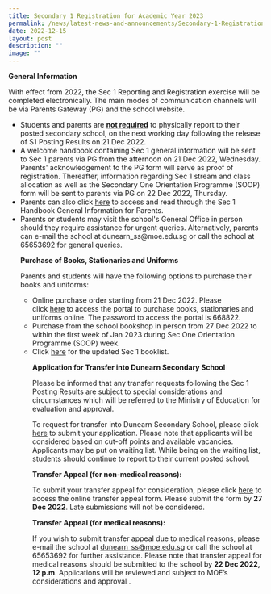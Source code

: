 ```yaml
---
title: Secondary 1 Registration for Academic Year 2023
permalink: /news/latest-news-and-announcements/Secondary-1-Registration-for-Academic-Year-2023/
date: 2022-12-15
layout: post
description: ""
image: ""
---
```

<p><strong>General Information</strong></p>

<p>With effect from 2022, the Sec 1 Reporting and Registration exercise will be completed electronically. The main modes of communication channels will be via Parents Gateway (PG) and the school website.

<ul>
<li>Students and parents are&nbsp;<strong><u>not required</u></strong>&nbsp;to physically report to their posted secondary school, on the next working day following the release of S1 Posting Results on 21 Dec 2022.  
	
<li>A welcome handbook containing Sec 1 general information will be sent to Sec 1 parents via PG from the afternoon on 21 Dec 2022, Wednesday.  Parents' acknowledgement to the PG form will serve as proof of registration. Thereafter, information regarding Sec 1 stream and class allocation as well as the Secondary One Orientation Programme (SOOP) form will be sent to parents via PG on 22 Dec 2022, Thursday.</li>
	
<li>Parents can also click <a href="https://drive.google.com/file/d/17iLL7-N3eQfGTj-_vj2fS6Crzsn4RXpp/view">here</a> to access and read through the Sec 1 Handbook General Information for Parents.
	
<li>Parents or students may visit the school's General Office in person should they require assistance for urgent queries. Alternatively, parents can e-mail the school at dunearn_ss@moe.edu.sg or call the school at 65653692 for general queries. 
<br>
<p><strong>Purchase of Books, Stationaries and Uniforms</strong></p>
<p>Parents and students will have the following options to purchase their books and uniforms:
<ul>
<li>Online purchase order starting from 21 Dec 2022. Please click&nbsp;<a href="https://dyeducation.net/">here</a>&nbsp;to access the portal to purchase books, stationaries and uniforms online. The password to access the portal is 668822.&nbsp;</li>

<li>Purchase from the school bookshop in person from 27 Dec 2022 to within the first week of Jan 2023 during Sec One Orientation Programme (SOOP) week. </li>
	
<li>Click <a href="https://drive.google.com/file/d/1FfJred5rucl17ergvmMKJT3JULsx1mii/view">here</a> for the updated Sec 1 booklist.
<br>
<p><strong>Application for Transfer into Dunearn Secondary School</strong></p>
<p>Please be informed that any transfer requests following the Sec 1 Posting Results are subject to special considerations and circumstances which will be referred to the Ministry of Education for evaluation and approval.       
<p>To request for transfer into Dunearn Secondary School, please click <a href="https://form.gov.sg/6359cbbe6167d4001263897e">here</a> to submit your application. Please note that applicants will be considered based on cut-off points and available vacancies. Applicants may be put on waiting list. While being on the waiting list, students should continue to report to their current posted school.</p>
<p><strong>Transfer Appeal (for non-medical reasons):</strong></p>
<p>To submit your transfer appeal for consideration, please click <a href="https://form.gov.sg/63a11ffc234fa00012173033">here</a> to access the online transfer appeal form. Please submit the form by <strong>27 Dec 2022</strong>. Late submissions will not be considered.</p>
<p><strong>Transfer Appeal (for medical reasons):</strong></p>
<p>If you wish to submit transfer appeal due to medical reasons, please e-mail the school at <a href="mailto:dunearn_ss@moe.edu.sg">dunearn_ss@moe.edu.sg</a> or call the school at 65653692 for further assistance. Please note that transfer appeal for medical reasons should be submitted to the school by <strong>22 Dec 2022, 12 p.m</strong>. Applications will be reviewed and subject to MOE&rsquo;s considerations and approval .</p>